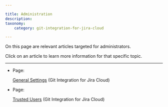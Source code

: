 ```yaml
---

title: Administration
description:
taxonomy:
    category: git-integration-for-jira-cloud

---
```

On this page are relevant articles targeted for administrators.

Click on an article to learn more information for that specific topic.



* * *

*   Page:

    [General Settings](/git-integration-for-jira-cloud/general-settings-gij-cloud) (Git Integration for Jira Cloud)

*   Page:

    [Trusted Users](/git-integration-for-jira-cloud/trusted-users-gij-cloud) (Git Integration for Jira Cloud)